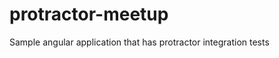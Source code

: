 protractor-meetup
=================

Sample angular application that has protractor integration tests
